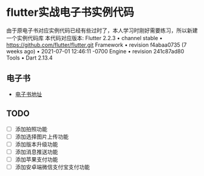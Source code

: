 # flutter实战电子书实例代码

由于原电子书对应实例代码已经有些过时了，本人学习时刚好需要练习，所以新建一个实例代码库
本代码对应版本:
Flutter 2.2.3 • channel stable • https://github.com/flutter/flutter.git
Framework • revision f4abaa0735 (7 weeks ago) • 2021-07-01 12:46:11 -0700
Engine • revision 241c87ad80
Tools • Dart 2.13.4
## 电子书

- [电子书地址](https://book.flutterchina.club/)

## TODO
* [ ] 添加拍照功能
* [ ] 添加选择图片上传功能
* [ ] 添加版本升级功能
* [ ] 添加消息推送功能
* [ ] 添加苹果支付功能
* [ ] 添加安卓端微信支付宝支付功能
